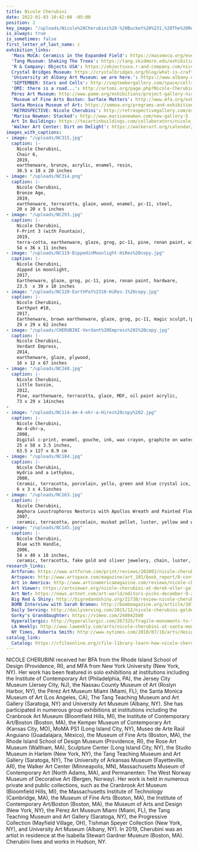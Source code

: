 ```yaml
---
title: Nicole Cherubini
date: 2022-01-03 10:42:00 -05:00
position: 2
key_image: "/uploads/Nicole%20Cherubini%20-%20Bucket%20%231,%20The%20Red%20One%20-%202015%20-%20mixed%20media%20-%2057%20x%2012%20x%2016%20inches%20AB.jpg"
is_always: true
is_sometimes: false
first_letter_of_last_name: c
exhibition_links:
  'Mass MoCA: Ceramics in the Expanded Field': https://massmoca.org/event/ceramics-in-the-expanded-field/
  'Tang Museum: Shaking The Trees': https://tang.skidmore.edu/exhibitions/271-nicole-cherubini-shaking-the-trees
  'R & Company: Objects USA': https://objectsusa.r-and-company.com/nicole-cherubini
  Crystal Bridges Museum: https://crystalbridges.org/blog/what-is-craft-an-introduction-to-crafting-america/
  'University at Albany Art Museum: we are here.': https://www.albany.edu/university-art-museum/exhibitions/we-are-here-nicole-cherubini
  'SEPTEMBER: Stars and Cells': http://septembergallery.com/space/cells-and-stars.html
  'OMI: there is a road...': http://artomi.org/page.php?Nicole-Cherubini-239
  Pérez Art Museum: http://www.pamm.org/exhibitions/project-gallery-nicole-cherubini
  'Museum of Fine Arts Boston: Surface Matters': http://www.mfa.org/exhibitions/surface-matters
  Santa Monica Museum of Art: https://smmoa.org/programs-and-exhibitions/nicole-cherubini/
  'RETROSPECTIVE: Nicole Cherubini': http://retrospectivegallery.com/exhibitions/past/Nicole-Cherubini/Exhibition-Images/
  'Marisa Newman: Stacked': http://www.marisanewman.com/new-gallery-5
  Art In Buildings: https://teiartinbuildings.com/collaborators/nicole_cherubini
  'Walker Art Center: Dirt on Delight': https://walkerart.org/calendar/2009/dirt-on-delight-impulses-that-form-clay
images_with_captions:
- image: "/uploads/NC315.jpg"
  caption: |-
    Nicole Cherubini,
    Chair 6,
    2019,
    earthenware, bronze, acrylic, enamel, resin,
    30.5 x 18 x 20 inches
- image: "/uploads/NC314.png"
  caption: |-
    Nicole Cherubini,
    Bronze Age,
    2019,
    earthenware, terracotta, glaze, wood, enamel, pc-11, steel,
    20 x 20 x 5 inches
- image: "/uploads/NC293.jpg"
  caption: |-
    Nicole Cherubini,
    F-Print 3 (with Fountain),
    2019,
    terra-cotta, earthenware, glaze, grog, pc-11, pine, ronan paint, with digital archival print on matte paper with custom frame,
    54 x 36 x 11 inches
- image: "/uploads/NC119-DippedinMoonlight-HiRes%20copy.jpg"
  caption: |-
    Nicole Cherubini,
    dipped in moonlight,
    2017,
    Earthenware, glaze, grog, pc-11, pine, ronan paint, hardware,
    23.5  x 39 x 10 inches
- image: "/uploads/NC120-EarthPot%2310-HiRes-1%20copy.jpg"
  caption: |-
    Nicole Cherubini,
    Earthpot #10,
    2017,
    Earthenware, brown earthenware, glaze, grog, pc-11, magic sculpt,!pine, hardware,
    29 x 29 x 62 inches
- image: "/uploads/CHERUBINI-Verdant%20Empress%201%20copy.jpg"
  caption: |-
    Nicole Cherubini,
    Verdant Empress,
    2014,
    earthenware, glaze, plywood,
    16 x 12 x 67 inches
- image: "/uploads/NC248.jpg"
  caption: |-
    Nicole Cherubini,
    Little Sussie,
    2012,
    Pine, earthenware, terracotta, glaze, MDF, oil paint acrylic,
    73 x 29 x 14inches
- 
- image: "/uploads/NC114-Am-4-ohr-a-Hires%20copy%202.jpg"
  caption: |-
    Nicole Cherubini,
    Am-4-ohr-a,
    2008,
    Digital c-print, enamel, gouche, ink, wax crayon, graphite on watercolor paper, UV plexiglass, and wood frame,
    25 x 50 x 3.5 inches,
    63.5 x 127 x 8.9 cm
- image: "/uploads/NC184.jpg"
  caption: |-
    Nicole Cherubini,
    Hydria and a Lethykos,
    2008,
    Ceramic, terracotta, porcelain, yello, green and blue crystal ice, mother of pearl luster, 2x4, plywood, mahogany, digital c-print on watercolor paper, gouache, graphite, ink, aquaelle, wax crayon, enamel, mdf,
    6 x 3 x 4.5inches
- image: "/uploads/NC163.jpg"
  caption: |-
    Nicole Cherubini,
    Amphora Loustrophoros Nestoris with Apollos Wreath and Painted Flowers,
    2007,
    ceramic, terracotta, porcelain, muskat pellet, luster, yellow and white crystal ice, mdf, plywood, 2x4s, grog, fake gold jewelry
- image: "/uploads/NC145.jpg"
  caption: |-
    Nicole Cherubini,
    Blue with Handle,
    2006,
    54 x 40 x 18 inches,
    ceramic, terracotta, fake gold and sliver jewelery, chain, luster, enamel, blue and green crystal ice, pate de verre, green rabbit fur, steel wire, plywood, pine wood stain
research_links:
  Artforum: https://www.artforum.com/print/reviews/202002/nicole-cherubini-81992
  Artspace: http://www.artspace.com/magazine/art_101/book_report/8-contemporary-ceramists-to-add-to-your-collection-55020
  Art in America: http://www.artinamericamagazine.com/reviews/nicole-cherubini/
  Art Viewer: https://artviewer.org/nicole-cherubini-at-derek-eller-gallery/
  Art Net: https://news.artnet.com/art-world/editors-picks-december-9-2019-1701351
  Big Red & Shiny: http://bigredandshiny.org/21738/review-nicole-cherubini-golden-specific/
  BOMB Interview with Sarah Braman: http://bombmagazine.org/article/10114/nicole-cherubini
  Daily Serving: http://dailyserving.com/2015/12/nicole-cherubini-golden-specific-at-samson-projects/
  Gorky's Granddaughter: https://vimeo.com/248942580
  Hyperallergic: http://hyperallergic.com/267325/fragile-monuments-to-the-jars-ancient-form/
  LA Weekly: http://www.laweekly.com/arts/nicole-cherubini-at-santa-monica-museum-of-art-2162052
  NY Times, Roberta Smith: http://www.nytimes.com/2010/07/16/arts/design/16galleries-001.html
catalog_link:
  Catalog: https://cfileonline.org/cfile-library-learn-how-nicole-cherubini-balances-opulence-and-minimalism/
---
```


NICOLE CHERUBINI received her BFA from the Rhode Island School of Design (Providence, RI), and MFA from New York University (New York, NY). Her work has been featured in solo exhibitions at institutions including the Institute of Contemporary Art (Philadelphia, PA), the Jersey City Museum (Jersey City, NJ), the Nassau County Museum of Art (Roslyn Harbor, NY), the Pérez Art Museum Miami (Miami, FL), the Santa Monica Museum of Art (Los Angeles, CA), The Tang Teaching Museum and Art Gallery (Saratoga, NY) and University Art Museum (Albany, NY). She has participated in numerous group exhibitions at institutions including the Cranbrook Art Museum (Bloomfield Hills, MI), the Institute of Contemporary Art/Boston (Boston, MA), the Kemper Museum of Contemporary Art (Kansas City, MO), MoMA PS1 (Long Island City, NY), Museo de Arte Raúl Anguiano (Guadalajara, México), the Museum of Fine Arts (Boston, MA), the Rhode Island School of Design Museum (Providence, RI), the Rose Art Museum (Waltham, MA), Sculpture Center (Long Island City, NY), the Studio Museum in Harlem (New York, NY), the Tang Teaching Museum and Art Gallery (Saratoga, NY), The University of Arkansas Museum (Fayetteville, AR), the Walker Art Center (Minneapolis, MN), Massachusetts Museum of Contemporary Art (North Adams, MA), and Permanenten: The West Norway Museum of Decorative Art (Bergen, Norway). Her work is held in numerous private and public collections, such as the Cranbrook Art Museum (Bloomfield Hills, MI), the Massachusetts Institute of Technology (Cambridge, MA), the Museum of Fine Arts (Boston, MA), the Institute of Contemporary Art/Boston (Boston, MA), the Museum of Arts and Design (New York, NY), the Pérez Art Museum Miami (Miami, FL), the Tang Teaching Museum and Art Gallery (Saratoga, NY), the Progressive Collection (Mayfield Village, OH), Tishman Speyer Collection (New York, NY), and University Art Museum (Albany, NY). In 2019, Cherubini was an artist in residence at the Isabella Stewart Gardner Museum (Boston, MA). Cherubini lives and works in Hudson, NY. 